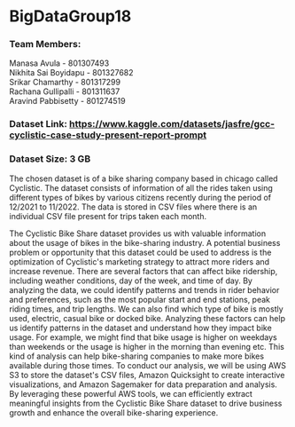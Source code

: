 # BigDataGroup18

### Team Members:<br>
Manasa Avula - 801307493<br>
Nikhita Sai Boyidapu - 801327682<br>
Srikar Chamarthy - 801317299<br>
Rachana Gullipalli - 801311637<br>
Aravind Pabbisetty - 801274519<br>

### Dataset Link: https://www.kaggle.com/datasets/jasfre/gcc-cyclistic-case-study-present-report-prompt
### Dataset Size: 3 GB
The chosen dataset is of a bike sharing company based in chicago called Cyclistic. The  dataset consists of information of all the rides taken using different types of bikes by various citizens recently during the period of 12/2021 to 11/2022. The data is stored in CSV files where there is an individual CSV file present for trips taken each month.


The Cyclistic Bike Share dataset provides us with valuable information about the usage of bikes in the bike-sharing industry. A potential business problem or opportunity that this dataset could be used to address is the optimization of Cyclistic's marketing strategy to attract more riders and increase revenue. There are several factors that can affect bike ridership, including weather conditions, day of the week, and time of day. By analyzing the data, we could identify patterns and trends in rider behavior and preferences, such as the most popular start and end stations, peak riding times, and trip lengths. We can also find which type of bike is mostly used, electric, casual bike or docked bike. Analyzing these factors can help us identify patterns in the dataset and understand how they impact bike usage. For example, we might find that bike usage is higher on weekdays than weekends or the usage is higher in the morning than evening etc. This kind of analysis can help bike-sharing companies to make more bikes available during those times.
To conduct our analysis, we will be using AWS S3 to store the dataset's CSV files, Amazon Quicksight to create interactive visualizations, and Amazon Sagemaker for data preparation and analysis. By leveraging these powerful AWS tools, we can efficiently extract meaningful insights from the Cyclistic Bike Share dataset to drive business growth and enhance the overall bike-sharing experience.
